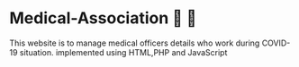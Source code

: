# Medical-Association :pill: :hospital:
This website is to manage medical officers details who work during COVID-19 situation. 
implemented using HTML,PHP and JavaScript
